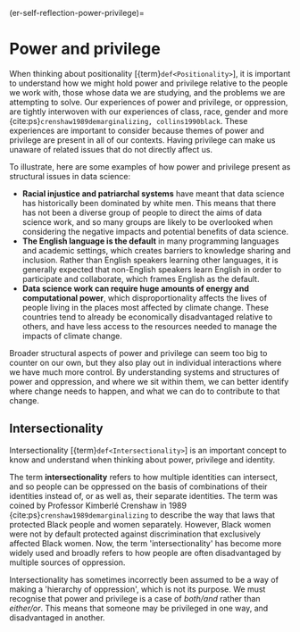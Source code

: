 (er-self-reflection-power-privilege)= 
# Power and privilege

When thinking about positionality [{term}`def<Positionality>`], it is important to understand how we might hold power and privilege relative to the people we work with, those whose data we are studying, and the problems we are attempting to solve. 
Our experiences of power and privilege, or oppression, are tightly interwoven with our experiences of class, race, gender and more {cite:ps}`crenshaw1989demarginalizing, collins1990black`. 
These experiences are important to consider because themes of power and privilege are present in all of our contexts. 
Having privilege can make us unaware of related issues that do not directly affect us.

To illustrate, here are some examples of how power and privilege present as structural issues in data science:  
<!-- Welcome more examples here! -->
- **Racial injustice and patriarchal systems** have meant that data science has historically been dominated by white men. This means that there has not been a diverse group of people to direct the aims of data science work, and so many groups are likely to be overlooked when considering the negative impacts and potential benefits of data science.
- **The English language is the default** in many programming languages and academic settings, which creates barriers to knowledge sharing and inclusion. Rather than English speakers learning other languages, it is generally expected that non-English speakers learn English in order to participate and collaborate, which frames English as the default. 
- **Data science work can require huge amounts of energy and computational power**, which disproportionality affects the lives of people living in the places most affected by climate change. These countries tend to already be economically disadvantaged relative to others, and have less access to the resources needed to manage the impacts of climate change. 

Broader structural aspects of power and privilege can seem too big to counter on our own, but they also play out in individual interactions where we have much more control. 
By understanding systems and structures of power and oppression, and where we sit within them, we can better identify where change needs to happen, and what we can do to contribute to that change. 

## Intersectionality 

Intersectionality [{term}`def<Intersectionality>`] is an important concept to know and understand when thinking about power, privilege and identity. 

The term **intersectionality** refers to how multiple identities can intersect, and so people can be oppressed on the basis of combinations of their identities instead of, or as well as, their separate identities. 
The term was coined by Professor Kimberlé Crenshaw in 1989 {cite:ps}`crenshaw1989demarginalizing` to describe the way that laws that protected Black people and women separately.
However, Black women were not by default protected against discrimination that exclusively affected Black women. 
Now, the term 'intersectionality' has become more widely used and broadly refers to how people are often disadvantaged by multiple sources of oppression. 

Intersectionality has sometimes incorrectly been assumed to be a way of making a 'hierarchy of oppression', which is not its purpose. We must recognise that power and privilege is a case of _both/and_ rather than _either/or_. 
This means that someone may be privileged in one way, and disadvantaged in another.
